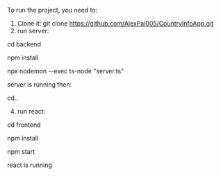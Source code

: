 To run the project, you need to:

1) Clone it:
git clone https://github.com/AlexPal005/CountryInfoApp.git
2) run server:
   
cd backend

npm install

npx nodemon --exec ts-node "server.ts"

server is running
then:

cd..

4) run react:
   
cd frontend

npm install

npm start

react is running
